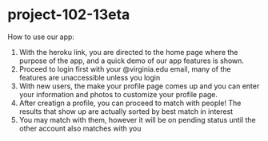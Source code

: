 # project-102-13eta
How to use our app:</br>

1. With the heroku link, you are directed to the home page where the purpose of the app, and a quick demo of our app features is shown.</br>
2. Proceed to login first with your @virginia.edu email, many of the features are unaccessible unless you login</br>
3. With new users, the make your profile page comes up and you can enter your information and photos to customize your profile page. </br>
4. After creatign a profile, you can proceed to match with people! The results that show up are actually sorted by best match in interest </br>
5. You may match with them, however it will be on pending status until the other account also matches with you </br>

